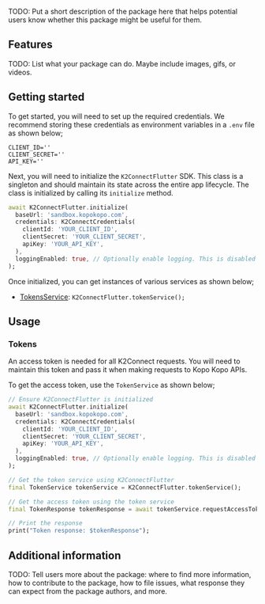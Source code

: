 <!--
This README describes the package. If you publish this package to pub.dev,
this README's contents appear on the landing page for your package.

For information about how to write a good package README, see the guide for
[writing package pages](https://dart.dev/tools/pub/writing-package-pages).

For general information about developing packages, see the Dart guide for
[creating packages](https://dart.dev/guides/libraries/create-packages)
and the Flutter guide for
[developing packages and plugins](https://flutter.dev/to/develop-packages).
-->

TODO: Put a short description of the package here that helps potential users
know whether this package might be useful for them.

## Features

TODO: List what your package can do. Maybe include images, gifs, or videos.

## Getting started

To get started, you will need to set up the required credentials. We recommend storing these
credentials as environment variables in a `.env` file as shown below;

```dotenv
CLIENT_ID=''
CLIENT_SECRET=''
API_KEY=''
```

Next, you will need to initialize the `K2ConnectFlutter` SDK. This class is a singleton and should
maintain its state across the entire app lifecycle. The class is initialized by calling its
`initialize` method.

```dart
await K2ConnectFlutter.initialize(
  baseUrl: 'sandbox.kopokopo.com',
  credentials: K2ConnectCredentials(
    clientId: 'YOUR_CLIENT_ID',
    clientSecret: 'YOUR_CLIENT_SECRET',
    apiKey: 'YOUR_API_KEY',
  ),
  loggingEnabled: true, // Optionally enable logging. This is disabled by default
);
```

Once initialized, you can get instances of various services as shown below;
- [TokensService](...): `K2ConnectFlutter.tokenService();`

## Usage

### Tokens

An access token is needed for all K2Connect requests. You will need to maintain this token and pass
it when making requests to Kopo Kopo APIs.

To get the access token, use the `TokenService` as shown below;

```dart
// Ensure K2ConnectFlutter is initialized
await K2ConnectFlutter.initialize(
  baseUrl: 'sandbox.kopokopo.com',
  credentials: K2ConnectCredentials(
    clientId: 'YOUR_CLIENT_ID',
    clientSecret: 'YOUR_CLIENT_SECRET',
    apiKey: 'YOUR_API_KEY',
  ),
  loggingEnabled: true, // Optionally enable logging. This is disabled by default
);

// Get the token service using K2ConnectFlutter
final TokenService tokenService = K2ConnectFlutter.tokenService();

// Get the access token using the token service
final TokenResponse tokenResponse = await tokenService.requestAccessToken();

// Print the response
print("Token response: $tokenResponse");
```

## Additional information

TODO: Tell users more about the package: where to find more information, how to
contribute to the package, how to file issues, what response they can expect
from the package authors, and more.
